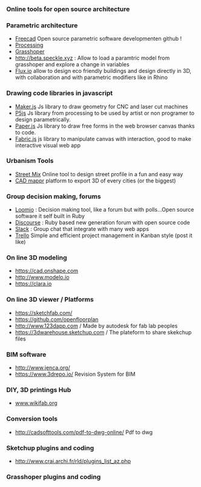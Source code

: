 ### Online tools for open source architecture 

### Parametric architecture 
* [Freecad](https://github.com/FreeCAD/FreeCAD) Open source parametric software developmenten github ! 
* [Processing](https://github.com/processing/processing/commits/master)
* [Grasshoper](http://www.grasshopper3d.com/)
* http://beta.speckle.xyz : Allow to load a paramtric model from grasshoper and explore a change in variables
* [Flux.io](https://flux.io/) allow to design eco friendly buildings and design directly in 3D, with collaboration and with parametric modifiers like in Rhino

### Drawing code libraries in javascript

* [Maker.js](https://maker.js.org) Js library to draw geometry for CNC and laser cut machines
* [P5js](https://p5js.org/learn/) Js library from processing to be used by artist or non programer to design parametrically.
* [Paper.js](http://paperjs.org) Js library to draw free forms in the web browser canvas thanks to code.
* [Fabric.js](http://fabricjs.com/) js library to manipulate canvas with interaction, good to make interactive visual web app

### Urbanism Tools 

* [Street Mix](http://streetmix.net) Online tool to design street profile in a fun and easy way
* [CAD mappr](https://cadmapper.com/) platform to export 3D of every cities (or the biggest)

### Group decision making, forums 

* [Loomio](https://www.loomio.org) : Decision making tool, like a forum but with polls...Open source software it self built in Ruby
* [Discourse](https://www.discourse.org/) : Ruby based new generation forum with open source code
* [Slack](https://slack.com/) : Group chat that integrate with many web apps
* [Trello](https://trello.com) Simple and efficient project management in Kanban style (post it like)

### On line 3D modeling

* https://cad.onshape.com
* http://www.modelo.io
* https://clara.io

### On line 3D viewer / Platforms

* https://sketchfab.com/
* https://github.com/openfloorplan
* http://www.123dapp.com / Made by autodesk for fab lab peoples
* https://3dwarehouse.sketchup.com / The plateform to share skekchup files

### BIM software

* http://www.jenca.org/
* https://www.3drepo.io/ Revision System for BIM

### DIY, 3D printings Hub 

* www.wikifab.org


### Conversion tools 

* http://cadsofttools.com/pdf-to-dwg-online/ Pdf to dwg


### Sketchup plugins and coding 

* http://www.crai.archi.fr/rld/plugins_list_az.php


### Grasshoper plugins and coding 

